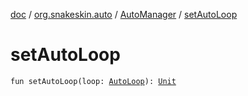 [doc](../../index.md) / [org.snakeskin.auto](../index.md) / [AutoManager](index.md) / [setAutoLoop](./set-auto-loop.md)

# setAutoLoop

`fun setAutoLoop(loop: `[`AutoLoop`](../-auto-loop/index.md)`): `[`Unit`](https://kotlinlang.org/api/latest/jvm/stdlib/kotlin/-unit/index.html)